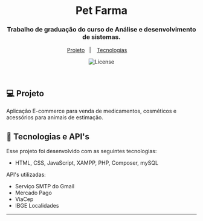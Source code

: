 <h1 align="center"> Pet Farma </h1>
<h3 align="center"> Trabalho de graduação do curso de Análise e desenvolvimento de sistemas. </h3>

<p align="center">
    <a href="#-projeto">Projeto</a>&nbsp;&nbsp;&nbsp;|&nbsp;&nbsp;&nbsp;
  <a href="#-tecnologias">Tecnologias</a>&nbsp;&nbsp;&nbsp;&nbsp;&nbsp;&nbsp;
</p>

<p align="center">
  <img alt="License" src="https://img.shields.io/static/v1?label=license&message=MIT&color=49AA26&labelColor=000000">
</p>

<br>

## 💻 Projeto

Aplicação E-commerce para venda de medicamentos, cosméticos e acessórios para animais de estimação.


## 🚀 Tecnologias e API's

Esse projeto foi desenvolvido com as seguintes tecnologias:

- HTML, CSS, JavaScript, XAMPP, PHP, Composer, mySQL

API's utilizadas:

- Serviço SMTP do Gmail
- Mercado Pago
- ViaCep
- IBGE Localidades

---


